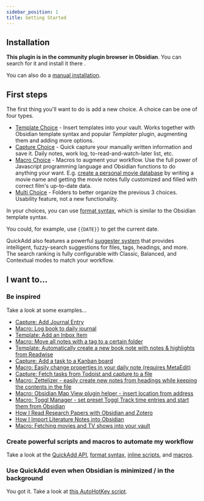 ```yaml
---
sidebar_position: 1
title: Getting Started
---
```


## Installation

**This plugin is in the community plugin browser in Obsidian**. You can search for it and install it there .

You can also do a [manual installation](./ManualInstallation).

## First steps

The first thing you'll want to do is add a new choice. A choice can be one of four types.

-   [Template Choice](./Choices/TemplateChoice) - Insert templates into your vault. Works together with Obsidian template syntax and popular _Templater_ plugin, augmenting them and adding more options.
-   [Capture Choice](./Choices/CaptureChoice) - Quick capture your manually written information and save it. Daily notes, work log, to-read-and-watch-later list, etc.
-   [Macro Choice](./Choices/MacroChoice) - Macros to augment your workflow. Use the full power of Javascript programming language and Obsidian functions to do anything your want. E.g. [create a personal movie database](./Examples/Macro_MovieAndSeriesScript) by writing a movie name and getting the movie notes fully customized and filled with correct film's up-to-date data.
-   [Multi Choice](./Choices/MultiChoice) - Folders to better organize the previous 3 choices. Usability feature, not a new functionality.

In your choices, you can use [format syntax](./FormatSyntax), which is similar to the Obsidian template syntax.

You could, for example, use `{{DATE}}` to get the current date.

QuickAdd also features a powerful [suggester system](./SuggesterSystem) that provides intelligent, fuzzy-search suggestions for files, tags, headings, and more. The search ranking is fully configurable with Classic, Balanced, and Contextual modes to match your workflow.

## I want to...

### Be inspired

Take a look at some examples...

-   [Capture: Add Journal Entry](docs/Examples/Capture_AddJournalEntry.md)
-   [Macro: Log book to daily journal](docs/Examples/Macro_LogBookToDailyJournal.md)
-   [Template: Add an Inbox Item](docs/Examples/Template_AddAnInboxItem.md)
-   [Macro: Move all notes with a tag to a certain folder](docs/Examples/Macro_MoveNotesWithATagToAFolder.md)
-   [Template: Automatically create a new book note with notes & highlights from Readwise](docs/Examples/Template_AutomaticBookNotesFromReadwise.md)
-   [Capture: Add a task to a Kanban board](docs/Examples/Capture_AddTaskToKanbanBoard.md)
-   [Macro: Easily change properties in your daily note (requires MetaEdit)](docs/Examples/Macro_ChangePropertyInDailyNotes.md)
-   [Capture: Fetch tasks from Todoist and capture to a file](docs/Examples/Capture_FetchTasksFromTodoist.md)
-   [Macro: Zettelizer - easily create new notes from headings while keeping the contents in the file](docs/Examples/Macro_Zettelizer.md)
-   [Macro: Obsidian Map View plugin helper - insert location from address](docs/Examples/Macro_AddLocationLongLatFromAddress.md)
-   [Macro: Toggl Manager - set preset Toggl Track time entries and start them from Obsidian](docs/Examples/Macro_TogglManager.md)
-   [How I Read Research Papers with Obsidian and Zotero](https://bagerbach.com/blog/how-i-read-research-papers-with-obsidian-and-zotero/)
-   [How I Import Literature Notes into Obsidian](https://bagerbach.com/blog/importing-source-notes-to-obsidian)
-   [Macro: Fetching movies and TV shows into your vault](docs/Examples/Macro_MovieAndSeriesScript.md)

### Create powerful scripts and macros to automate my workflow

Take a look at the [QuickAdd API](docs/QuickAddAPI.md), [format syntax](docs/FormatSyntax.md), [inline scripts](docs/InlineScripts.md), and [macros](docs/Choices/MacroChoice.md).

### Use QuickAdd even when Obsidian is minimized / in the background

You got it. Take a look at [this AutoHotKey script](./Misc/AHK_OpenQuickAddFromDesktop).
